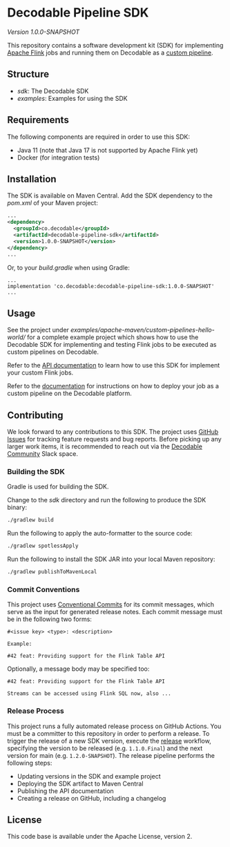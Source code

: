 # Decodable Pipeline SDK

_Version 1.0.0-SNAPSHOT_

This repository contains a software development kit (SDK) for implementing [Apache Flink](https://flink.apache.org/) jobs
and running them on Decodable as a [custom pipeline](https://docs.decodable.co/docs/create-pipelines-using-your-own-apache-flink-jobs).

## Structure

* _sdk_: The Decodable SDK
* _examples_: Examples for using the SDK

## Requirements

The following components are required in order to use this SDK:

* Java 11 (note that Java 17 is not supported by Apache Flink yet)
* Docker (for integration tests)

## Installation

The SDK is available on Maven Central.
Add the SDK dependency to the _pom.xml_ of your Maven project:

```xml
...
<dependency>
  <groupId>co.decodable</groupId>
  <artifactId>decodable-pipeline-sdk</artifactId>
  <version>1.0.0-SNAPSHOT</version>
</dependency>
...
```

Or, to your _build.gradle_ when using Gradle:

```
...
implementation 'co.decodable:decodable-pipeline-sdk:1.0.0-SNAPSHOT'
...
```

## Usage

See the project under _examples/apache-maven/custom-pipelines-hello-world/_ for a complete example project
which shows how to use the Decodable SDK for implementing and testing Flink jobs to be executed as custom pipelines on Decodable.

Refer to the [API documentation](https://decodableco.github.io/decodable-pipeline-sdk/api-docs/current/index.html) to learn how to use this SDK for implement your custom Flink jobs.

Refer to the [documentation](https://docs.decodable.co/docs/create-pipelines-using-your-own-apache-flink-jobs) for instructions on how to deploy your job as a custom pipeline on the Decodable platform.

## Contributing

We look forward to any contributions to this SDK.
The project uses [GitHub Issues](https://github.com/decodableco/decodable-pipeline-sdk/issues) for tracking feature requests and bug reports.
Before picking up any larger work items, it is recommended to reach out via the [Decodable Community](decodablecommunity.slack.com) Slack space.

### Building the SDK

Gradle is used for building the SDK.

Change to the _sdk_ directory and run the following to produce the SDK binary:

```bash
./gradlew build
```

Run the following to apply the auto-formatter to the source code:

```bash
./gradlew spotlessApply
```

Run the following to install the SDK JAR into your local Maven repository:

```bash
./gradlew publishToMavenLocal
```

### Commit Conventions

This project uses [Conventional Commits](https://www.conventionalcommits.org/en/v1.0.0/) for its commit messages,
which serve as the input for generated release notes.
Each commit message must be in the following two forms:

```
#<issue key> <type>: <description>

Example:

#42 feat: Providing support for the Flink Table API
```

Optionally, a message body may be specified too:

```
#42 feat: Providing support for the Flink Table API

Streams can be accessed using Flink SQL now, also ...
```

### Release Process

This project runs a fully automated release process on GitHub Actions.
You must be a committer to this repository in order to perform a release.
To trigger the release of a new SDK version, execute the [release](https://github.com/decodableco/decodable-pipeline-sdk/actions/workflows/release.yml) workflow, specifying the version to be released (e.g. `1.1.0.Final`) and the next version for main (e.g. `1.2.0-SNAPSHOT`).
The release pipeline performs the following steps:

* Updating versions in the SDK and example project
* Deploying the SDK artifact to Maven Central
* Publishing the API documentation
* Creating a release on GitHub, including a changelog

## License

This code base is available under the Apache License, version 2.
